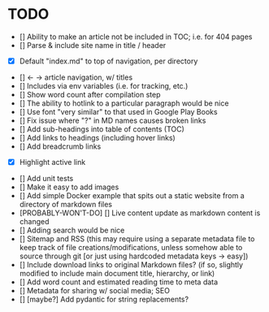 # TODO

- [] Ability to make an article not be included in TOC; i.e. for 404 pages
- [] Parse & include site name in title / header
- [X] Default "index.md" to top of navigation, per directory
- [] <- -> article navigation, w/ titles
- [] Includes via env variables (i.e. for tracking, etc.)
- [] Show word count after compilation step
- [] The ability to hotlink to a particular paragraph would be nice
- [] Use font "very similar" to that used in Google Play Books
- [] Fix issue where "?" in MD names causes broken links
- [] Add sub-headings into table of contents (TOC)
- [] Add links to headings (including hover links)
- [] Add breadcrumb links
- [X] Highlight active link
- [] Add unit tests
- [] Make it easy to add images
- [] Add simple Docker example that spits out a static website from a directory of markdown files
- [PROBABLY-WON'T-DO] [] Live content update as markdown content is changed
- [] Adding search would be nice
- [] Sitemap and RSS (this may require using a separate metadata file to keep track of file creations/modifications, unless somehow able to source through git [or just using hardcoded metadata keys -> easy])
- [] Include download links to original Markdown files? (if so, slightly modified to include main document title, hierarchy, or link)
- [] Add word count and estimated reading time to meta data
- [] Metadata for sharing w/ social media; SEO
- [] [maybe?] Add pydantic for string replacements?